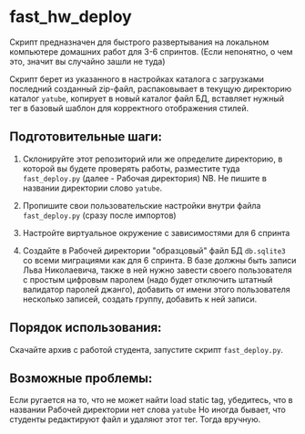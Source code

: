 # fast_hw_deploy

Скрипт предназначен для быстрого развертывания на локальном компьютере домашних работ для 3-6 спринтов. 
(Если непонятно, о чем это, значит вы случайно зашли не туда)

Скрипт берет из указанного в настройках каталога с загрузками последний созданный zip-файл, 
распаковывает в текущую директорию каталог `yatube`, копирует в новый каталог файл БД,
вставляет нужный тег в базовый шаблон для корректного отображения стилей.


## Подготовительные шаги:

1. Склонируйте этот репозиторий или же определите директорию, 
в которой вы будете проверять работы, разместите туда `fast_deploy.py` (далее - Рабочая директория)
NB. Не пишите в названии директории слово `yatube`.

2. Пропишите свои пользовательские настройки внутри файла `fast_deploy.py` (сразу после импортов)

3. Настройте виртуальное окружение с зависимостями для 6 спринта

4. Создайте в Рабочей директории "образцовый" файл БД `db.sqlite3` со всеми миграциями как для 6 спринта. 
В базе должны быть записи Льва Николаевича, также в ней нужно завести своего пользователя с простым цифровым паролем
(надо будет отключить штатный валидатор паролей джанго), добавить от имени этого пользователя несколько записей, создать группу, добавить к ней записи.


## Порядок использования:
Скачайте архив с работой студента, запустите скрипт `fast_deploy.py`.


## Возможные проблемы:
Если ругается на то, что не может найти load static tag, убедитесь, что в названии Рабочей директории нет слова `yatube`
Но иногда бывает, что студенты редактируют файл и удаляют этот тег. Тогда вручную.
